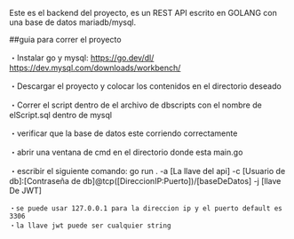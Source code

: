 Este es el backend del proyecto, es un REST API escrito en GOLANG con una base de datos mariadb/mysql.


##guia para correr el proyecto

・Instalar go y mysql: https://go.dev/dl/ https://dev.mysql.com/downloads/workbench/

・Descargar el proyecto y colocar los contenidos en el directorio deseado

・Correr el script dentro de el archivo de dbscripts con el nombre de elScript.sql dentro de mysql

・verificar que la base de datos este corriendo correctamente

・abrir una ventana de cmd en el directorio donde esta main.go

・escribir el siguiente comando: go run . -a [La llave del api] -c [Usuario de db]:[Contraseña de db]@tcp([DireccionIP:Puerto])/[baseDeDatos] -j [llave De JWT]

    ・se puede usar 127.0.0.1 para la direccion ip y el puerto default es 3306
    ・la llave jwt puede ser cualquier string 
